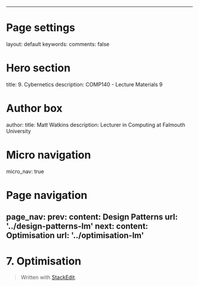 
---
# Page settings
layout: default
keywords:
comments: false

# Hero section
title: 9. Cybernetics
description: COMP140 - Lecture Materials 9

# Author box
author:
    title: Matt Watkins
    description: Lecturer in Computing at Falmouth University

# Micro navigation
micro_nav: true

# Page navigation
page_nav:
    prev:
        content: Design Patterns
        url: '../design-patterns-lm'
    next:
        content: Optimisation
        url: '../optimisation-lm'
---

# 7. Optimisation



> Written with [StackEdit](https://stackedit.io/).
<!--stackedit_data:
eyJoaXN0b3J5IjpbMTQyMDMwMzc5M119
-->